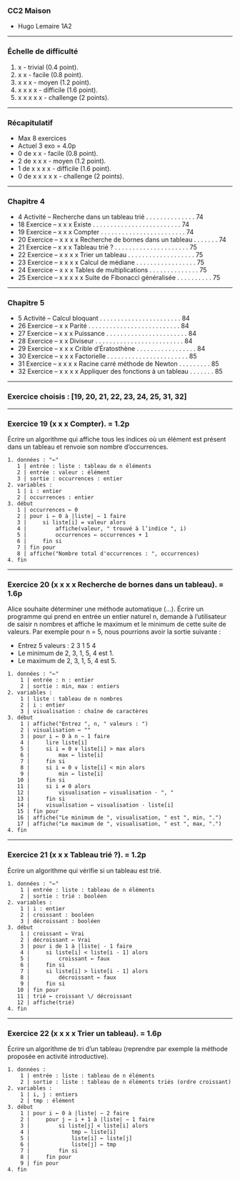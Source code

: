 ### CC2 Maison
* Hugo Lemaire 1A2

---

### Échelle de difficulté

1. x - trivial (0.4 point).
2. x x - facile (0.8 point).
3. x x x - moyen (1.2 point).
4. x x x x - difficile (1.6 point).
5. x x x x x - challenge (2 points).

---

### Récapitulatif

* Max 8 exercices
* Actuel 3 exo = 4.0p
* 0 de x x - facile (0.8 point).
* 2 de x x x - moyen (1.2 point).
* 1 de x x x x - difficile (1.6 point).
* 0 de x x x x x - challenge (2 points).

---

### Chapitre 4

* 4 Activité – Recherche dans un tableau trié . . . . . . . . . . . . . . 74
* 18 Exercice – x x x Existe . . . . . . . . . . . . . . . . . . . . . . . . . 74
* 19 Exercice – x x x Compter . . . . . . . . . . . . . . . . . . . . . . . . 74
* 20 Exercice – x x x x Recherche de bornes dans un tableau . . . . . . . 74
* 21 Exercice – x x x Tableau trié ? . . . . . . . . . . . . . . . . . . . . . 75
* 22 Exercice – x x x x Trier un tableau . . . . . . . . . . . . . . . . . . . 75
* 23 Exercice – x x x x Calcul de médiane . . . . . . . . . . . . . . . . . 75
* 24 Exercice – x x x Tables de multiplications . . . . . . . . . . . . . . 75
* 25 Exercice – x x x x x Suite de Fibonacci généralisée . . . . . . . . . . 75

---

### Chapitre 5

* 5 Activité – Calcul bloquant . . . . . . . . . . . . . . . . . . . . . . . 84
* 26 Exercice – x x Parité . . . . . . . . . . . . . . . . . . . . . . . . . . 84
* 27 Exercice – x x x Puissance . . . . . . . . . . . . . . . . . . . . . . . 84
* 28 Exercice – x x Diviseur . . . . . . . . . . . . . . . . . . . . . . . . . 84
* 29 Exercice – x x x Crible d’Ératosthène . . . . . . . . . . . . . . . . . 84
* 30 Exercice – x x x Factorielle . . . . . . . . . . . . . . . . . . . . . . . 85
* 31 Exercice – x x x x Racine carré méthode de Newton . . . . . . . . . 85
* 32 Exercice – x x x x Appliquer des fonctions à un tableau . . . . . . . 85

---

### Exercice choisis : [19, 20, 21, 22, 23, 24, 25, 31, 32]

---

### Exercice 19 (x x x Compter). = 1.2p
Écrire un algorithme qui affiche tous les indices où un élément est présent dans
un tableau et renvoie son nombre d’occurrences.

```
1. données : "←"
   1 | entrée : liste : tableau de n éléments
   2 | entrée : valeur : élément
   3 | sortie : occurrences : entier
2. variables :
   1 | i : entier
   2 | occurrences : entier
3. début
   1 | occurrences ← 0
   2 | pour i ← 0 à |liste| − 1 faire
   3 |     si liste[i] = valeur alors
   4 |         affiche(valeur, " trouvé à l’indice ", i)
   5 |         occurrences ← occurrences + 1
   6 |     fin si
   7 | fin pour
   8 | affiche("Nombre total d'occurrences : ", occurrences)
4. fin
```

---

### Exercice 20 (x x x x Recherche de bornes dans un tableau). = 1.6p
Alice souhaite déterminer une méthode automatique (...). Écrire un programme qui prend
en entrée un entier naturel n, demande à l’utilisateur de saisir n nombres et affiche
le maximum et le minimum de cette suite de valeurs. Par exemple pour n = 5,
nous pourrions avoir la sortie suivante :

* Entrez 5 valeurs : 2 3 1 5 4
* Le minimum de 2, 3, 1, 5, 4 est 1.
* Le maximum de 2, 3, 1, 5, 4 est 5.

```
1. données : "←"
    1 | entrée : n : entier
    2 | sortie : min, max : entiers
2. variables :
    1 | liste : tableau de n nombres
    2 | i : entier
    3 | visualisation : chaîne de caractères
3. début
    1 | affiche("Entrez ", n, " valeurs : ")
    2 | visualisation ← ""
    3 | pour i ← 0 à n − 1 faire
    4 |     lire liste[i]
    5 |     si i = 0 ∨ liste[i] > max alors
    6 |         max ← liste[i]
    7 |     fin si
    8 |     si i = 0 ∨ liste[i] < min alors
    9 |         min ← liste[i]
   10 |     fin si
   11 |     si i ≠ 0 alors
   12 |         visualisation ← visualisation · ", "
   13 |     fin si
   14 |     visualisation ← visualisation · liste[i]
   15 | fin pour
   16 | affiche("Le minimum de ", visualisation, " est ", min, ".")
   17 | affiche("Le maximum de ", visualisation, " est ", max, ".")
4. fin
```

---

### Exercice 21 (x x x Tableau trié ?). = 1.2p
Écrire un algorithme qui vérifie si un tableau est trié.

```
1. données : "←"
    1 | entrée : liste : tableau de n éléments
    2 | sortie : trié : booléen
2. variables :
    1 | i : entier
    2 | croissant : booléen
    3 | décroissant : booléen
3. début
    1 | croissant ← Vrai
    2 | décroissant ← Vrai
    3 | pour i de 1 à |liste| - 1 faire
    4 |     si liste[i] < liste[i - 1] alors
    5 |         croissant ← faux
    6 |     fin si
    7 |     si liste[i] > liste[i - 1] alors
    8 |         décroissant ← faux
    9 |     fin si
   10 | fin pour
   11 | trié ← croissant \/ décroissant
   12 | affiche(trié)
4. fin
```

---

### Exercice 22 (x x x x Trier un tableau). = 1.6p
Écrire un algorithme de tri d’un tableau (reprendre par exemple la méthode proposée en activité introductive).

```
1. données :
    1 | entrée : liste : tableau de n éléments
    2 | sortie : liste : tableau de n éléments triés (ordre croissant)
2. variables :
    1 | i, j : entiers
    2 | tmp : élément
3. début
    1 | pour i ← 0 à |liste| − 2 faire
    2 |     pour j ← i + 1 à |liste| − 1 faire
    3 |         si liste[j] < liste[i] alors
    4 |             tmp ← liste[i]
    5 |             liste[i] ← liste[j]
    6 |             liste[j] ← tmp
    7 |         fin si
    8 |     fin pour
    9 | fin pour
4. fin
```


